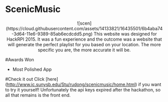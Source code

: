 # ScenicMusic

<p align="center">![scen](https://cloud.githubusercontent.com/assets/14133821/16435501/6b4aba74-3d64-11e6-9389-85ab6ecdcdd5.png)
This website was designed for HackRPI 2015. It was a fun experience and the outcome was a website that will generate the perfect playlist for you based on your location. The more specific you are, the more accurate it will be.

#Awards Won
* Most Polished App

#Check it out
Click [here] (http://www.ic.sunysb.edu/Stu/rudong/scenicmusic/home.html) if you want to try it yourself! Unfortunately the api keys expired after the hackathon, so all that remains is the front end. 
